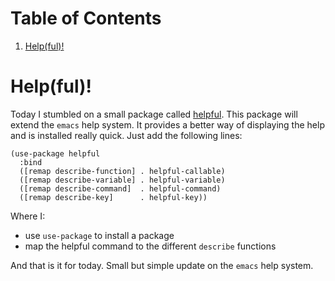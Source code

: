 
# Table of Contents

1.  [Help(ful)!](#orgebd6a34)



<a id="orgebd6a34"></a>

# Help(ful)!

Today I stumbled on a small package called [helpful](https://github.com/Wilfred/helpful). This package will extend the `emacs` help system. It provides a better way of displaying the help and is installed really quick. Just add the following lines:

```emacs-lisp
(use-package helpful
  :bind
  ([remap describe-function] . helpful-callable)
  ([remap describe-variable] . helpful-variable)
  ([remap describe-command]  . helpful-command)
  ([remap describe-key]      . helpful-key))

```

Where I:

-   use `use-package` to install a package
-   map the helpful command to the different `describe` functions

And that is it for today. Small but simple update on the `emacs` help system.

